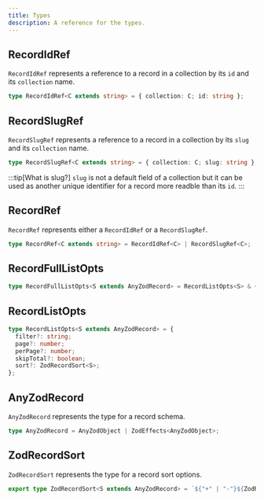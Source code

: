 ```yaml
---
title: Types
description: A reference for the types.
---
```


## RecordIdRef

`RecordIdRef` represents a reference to a record in a collection by its `id` and its `collection` name.

```ts
type RecordIdRef<C extends string> = { collection: C; id: string };
```

## RecordSlugRef

`RecordSlugRef` represents a reference to a record in a collection by its `slug` and its `collection` name.

```ts
type RecordSlugRef<C extends string> = { collection: C; slug: string };
```

:::tip[What is slug?]
`slug` is not a default field of a collection but it can be used as another unique identifier for a record more readble than its `id`.
:::

## RecordRef

`RecordRef` represents either a `RecordIdRef` or a `RecordSlugRef`.

```ts
type RecordRef<C extends string> = RecordIdRef<C> | RecordSlugRef<C>;
```

## RecordFullListOpts

```ts
type RecordFullListOpts<S extends AnyZodRecord> = RecordListOpts<S> & { batch?: number };
```

## RecordListOpts

```ts
type RecordListOpts<S extends AnyZodRecord> = {
  filter?: string;
  page?: number;
  perPage?: number;
  skipTotal?: boolean;
  sort?: ZodRecordSort<S>;
};
```

## AnyZodRecord

`AnyZodRecord` represents the type for a record schema.

```ts
type AnyZodRecord = AnyZodObject | ZodEffects<AnyZodObject>;
```

## ZodRecordSort

`ZodRecordSort` represents the type for a record sort options.

```ts
export type ZodRecordSort<S extends AnyZodRecord> = `${"+" | "-"}${ZodRecordMainKeys<S>}` | "@random";
```
